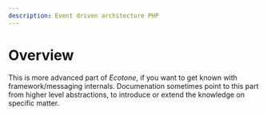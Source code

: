 ```yaml
---
description: Event driven architecture PHP
---
```


# Overview

This is more advanced part of _Ecotone_, if you want to get known with framework/messaging internals. Documenation sometimes point to this part from higher level abstractions, to introduce or extend the knowledge on specific matter.&#x20;

&#x20;
